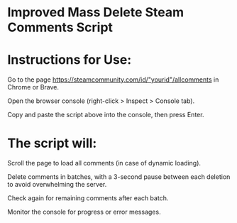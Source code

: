 # Improved Mass Delete Steam Comments Script

# Instructions for Use:

Go to the page https://steamcommunity.com/id/"yourid"/allcomments in Chrome or Brave.

Open the browser console (right-click > Inspect > Console tab).

Copy and paste the script above into the console, then press Enter.

# The script will:

Scroll the page to load all comments (in case of dynamic loading).

Delete comments in batches, with a 3-second pause between each deletion to avoid overwhelming the server.

Check again for remaining comments after each batch.

Monitor the console for progress or error messages.
